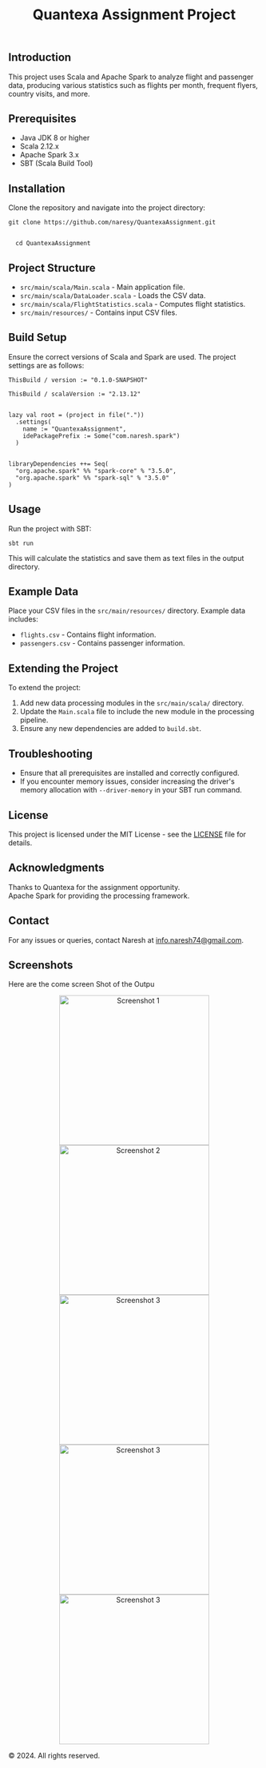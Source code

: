 <header>
<h1>Quantexa Assignment Project</h1>
</header>

<section>
<h2>Introduction</h2>
<p>This project uses Scala and Apache Spark to analyze flight and passenger data, producing various statistics such as flights per month, frequent flyers, country visits, and more.</p>
</section>

<section>
<h2>Prerequisites</h2>
<ul>
<li>Java JDK 8 or higher</li>
<li>Scala 2.12.x</li>
<li>Apache Spark 3.x</li>
<li>SBT (Scala Build Tool)</li>
</ul>
</section>
<section>
<h2>Installation</h2>
<p>Clone the repository and navigate into the project directory:</p>
<pre><code>git clone https://github.com/naresy/QuantexaAssignment.git
  <br>
  cd QuantexaAssignment</code></pre>
</section>
<section>
<h2>Project Structure</h2>
<ul>
<li><code>src/main/scala/Main.scala</code> - Main application file.</li>
<li><code>src/main/scala/DataLoader.scala</code> - Loads the CSV data.</li>
<li><code>src/main/scala/FlightStatistics.scala</code> - Computes flight statistics.</li>
<li><code>src/main/resources/</code> - Contains input CSV files.</li>
</ul>
</section>
<section>
<h2>Build Setup</h2>
<p>Ensure the correct versions of Scala and Spark are used. The project settings are as follows:</p>
<pre><code>ThisBuild / version := "0.1.0-SNAPSHOT"<br>
ThisBuild / scalaVersion := "2.13.12"<br><br>
lazy val root = (project in file("."))
  .settings(
    name := "QuantexaAssignment",
    idePackagePrefix := Some("com.naresh.spark")
  )<br><br>
libraryDependencies ++= Seq(
  "org.apache.spark" %% "spark-core" % "3.5.0",
  "org.apache.spark" %% "spark-sql" % "3.5.0"
)</code></pre>
</section>

<section>
  <h2>Usage</h2>
  <p>Run the project with SBT:</p>
  <pre><code>sbt run</code></pre>
  <p>This will calculate the statistics and save them as text files in the output directory.</p>
</section>

<section>
<h2>Example Data</h2>
<p>Place your CSV files in the <code>src/main/resources/</code> directory. Example data includes:</p>
<ul>
<li><code>flights.csv</code> - Contains flight information.</li>
<li><code>passengers.csv</code> - Contains passenger information.</li>
</ul>
</section>
<section>
<h2>Extending the Project</h2>
<p>To extend the project:</p>
  <ol>
  <li>Add new data processing modules in the <code>src/main/scala/</code> directory.</li>
  <li>Update the <code>Main.scala</code> file to include the new module in the processing pipeline.</li>
  <li>Ensure any new dependencies are added to <code>build.sbt</code>.</li>
  </ol>
  </section>

<section>
<h2>Troubleshooting</h2>
<ul>
<li>Ensure that all prerequisites are installed and correctly configured.</li>
<li>If you encounter memory issues, consider increasing the driver's memory allocation with <code>--driver-memory</code> in your SBT run command.</li>
</ul>
</section>
<section>
<h2>License</h2>
<p>This project is licensed under the MIT License - see the <a href="LICENSE">LICENSE</a> file for details.</p>
</section>
<section>
<h2>Acknowledgments</h2>
<p>Thanks to Quantexa for the assignment opportunity.
  <br>
Apache Spark for providing the processing framework.</p>
</section>
<section>
<h2>Contact</h2>
<p>For any issues or queries, contact Naresh at <a href="mailto:info.naresh74@gmail.com">info.naresh74@gmail.com</a>.</p>
</section>
<section>
<section>
<h2>Screenshots</h2>
<p>Here are the come screen Shot of the Outpu</p>

<p align="center">
  <img src="https://github.com/naresy/QuantexaAssignment/blob/master/sc1.png?text=Screenshot+1" alt="Screenshot 1" width="300"/>
  <img src="https://github.com/naresy/QuantexaAssignment/blob/master/sc2.png?text=Screenshot+2" alt="Screenshot 2" width="300"/>
  <img src="https://github.com/naresy/QuantexaAssignment/blob/master/sc3.png?text=Screenshot+3" alt="Screenshot 3" width="300"/>
   <img src="https://github.com/naresy/QuantexaAssignment/blob/master/sc3.png?text=Screenshot+3" alt="Screenshot 3" width="300"/>
   <img src="https://github.com/naresy/QuantexaAssignment/blob/master/sc3.png?text=Screenshot+3" alt="Screenshot 3" width="300"/>
</p>
<footer>
<p>&copy; 2024. All rights reserved.</p>
</footer>

